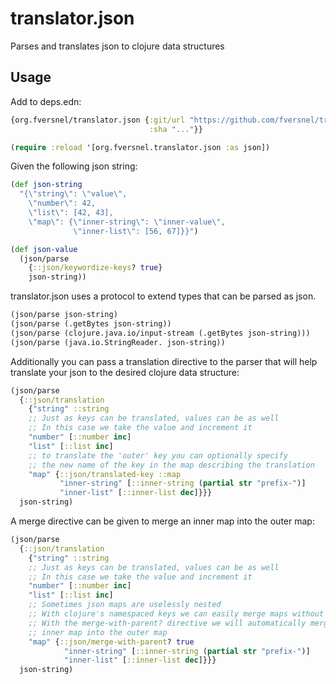# translator.json
Parses and translates json to clojure data structures

## Usage

Add to deps.edn:

```clojure
{org.fversnel/translator.json {:git/url "https://github.com/fversnel/translator.json"
                               :sha "..."}}
```

```clojure
(require :reload '[org.fversnel.translator.json :as json])
```

Given the following json string:

```clojure
(def json-string
  "{\"string\": \"value\",
    \"number\": 42,
    \"list\": [42, 43],
    \"map\": {\"inner-string\": \"inner-value\",
              \"inner-list\": [56, 67]}}")

(def json-value
  (json/parse 
    {::json/keywordize-keys? true}
    json-string))
```

translator.json uses a protocol to extend types that can be parsed
as json. 

```clojure
(json/parse json-string)
(json/parse (.getBytes json-string))
(json/parse (clojure.java.io/input-stream (.getBytes json-string)))
(json/parse (java.io.StringReader. json-string))
```

Additionally you can pass a translation directive to the parser
that will help translate your json to the desired clojure data structure:

```clojure
(json/parse
  {::json/translation 
    {"string" ::string
    ;; Just as keys can be translated, values can be as well
    ;; In this case we take the value and increment it
    "number" [::number inc]
    "list" [::list inc]
    ;; to translate the 'outer' key you can optionally specify
    ;; the new name of the key in the map describing the translation
    "map" {::json/translated-key ::map
           "inner-string" [::inner-string (partial str "prefix-")]
           "inner-list" [::inner-list dec]}}}
  json-string)
```

A merge directive can be given to merge an inner map into the outer map:

```clojure
(json/parse
  {::json/translation
    {"string" ::string
    ;; Just as keys can be translated, values can be as well
    ;; In this case we take the value and increment it
    "number" [::number inc]
    "list" [::list inc]
    ;; Sometimes json maps are uselessly nested
    ;; With clojure's namespaced keys we can easily merge maps without conflicts
    ;; With the merge-with-parent? directive we will automatically merge the
    ;; inner map into the outer map
    "map" {::json/merge-with-parent? true
            "inner-string" [::inner-string (partial str "prefix-")]
            "inner-list" [::inner-list dec]}}}
  json-string)
```